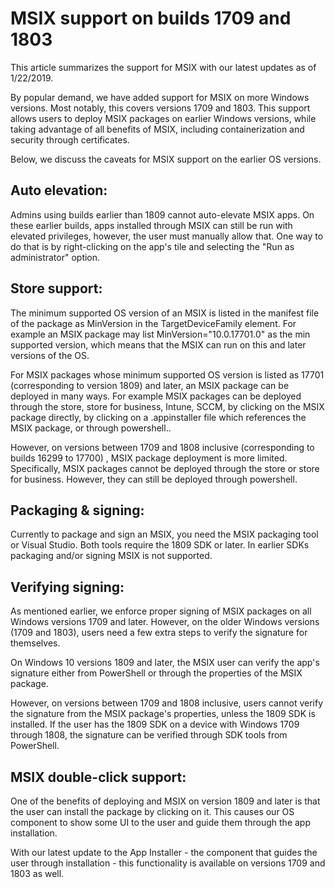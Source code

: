 # MSIX support on builds 1709 and 1803

This article summarizes the support for MSIX with our latest updates as of 1/22/2019.

By popular demand, we have added support for MSIX on more Windows versions. Most notably, this covers versions 1709 and 1803. This support allows users to deploy MSIX packages on earlier Windows versions, while taking advantage of all benefits of MSIX, including containerization and security through certificates.

Below, we discuss the caveats for MSIX support on the earlier OS versions.

## Auto elevation:
Admins using builds earlier than 1809 cannot auto-elevate MSIX apps. On these earlier builds, apps installed through MSIX can still be run with elevated privileges, however, the user must manually allow that. One way to do that is by right-clicking on the app's tile and selecting the "Run as administrator" option.

## Store support:
The minimum supported OS version of an MSIX is listed in the manifest file of the package as MinVersion in the TargetDeviceFamily element. For example an MSIX package may list MinVersion="10.0.17701.0" as the min supported version, which means that the MSIX can run on this and later versions of the OS.

For MSIX packages whose minimum supported OS version is listed as 17701 (corresponding to version 1809) and later, an MSIX package can be deployed in many ways. For example MSIX packages can be deployed through the store,  store for business, Intune, SCCM, by clicking on the MSIX package directly, by clicking on a .appinstaller file which references the MSIX package, or through powershell.. 

However, on versions between 1709 and 1808 inclusive (corresponding to builds 16299 to 17700) , MSIX package deployment is more limited. Specifically, MSIX packages cannot be deployed through the store or store for business. However, they can still be deployed through powershell.


## Packaging & signing: 
Currently to package and sign an MSIX, you need the MSIX packaging tool or Visual Studio. Both tools require the 1809 SDK or later. In earlier SDKs packaging and/or signing MSIX is not supported.
 
## Verifying signing: 
As mentioned earlier, we enforce proper signing of MSIX packages on all Windows versions 1709 and later. However, on the older Windows versions (1709 and 1803), users need a few extra steps to verify the signature for themselves. 

On Windows 10 versions 1809 and later, the MSIX user can verify the app's signature either from PowerShell or through the properties of the MSIX package. 

However, on versions between 1709 and 1808 inclusive, users cannot verify the signature from the MSIX package's properties, unless the 1809 SDK is installed. If the user has the 1809 SDK on a device with Windows 1709 through 1808, the signature can be verified through SDK tools from PowerShell. 

##  MSIX double-click support: 
One of the benefits of deploying and MSIX on version 1809 and later is that the user can install the package by clicking on it. This causes our OS component to show some UI to the user and guide them through the app installation.

With our latest update to the App Installer - the component that guides the user through installation -  this functionality is available on versions 1709 and 1803 as well. 
